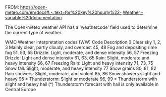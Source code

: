 FROM: https://open-meteo.com/en/docs#:~:text=for%20key%20hourly%22-,Weather,-variable%20documentation

The Open-meteo weather API has a 'weathercode' field used to determine the current type of weather. 

WMO Weather interpretation codes (WW)
Code	Description
0	Clear sky
1, 2, 3	Mainly clear, partly cloudy, and overcast
45, 48	Fog and depositing rime fog
51, 53, 55	Drizzle: Light, moderate, and dense intensity
56, 57	Freezing Drizzle: Light and dense intensity
61, 63, 65	Rain: Slight, moderate and heavy intensity
66, 67	Freezing Rain: Light and heavy intensity
71, 73, 75	Snow fall: Slight, moderate, and heavy intensity
77	Snow grains
80, 81, 82	Rain showers: Slight, moderate, and violent
85, 86	Snow showers slight and heavy
95 *	Thunderstorm: Slight or moderate
96, 99 *	Thunderstorm with slight and heavy hail
(*) Thunderstorm forecast with hail is only available in Central Europe

